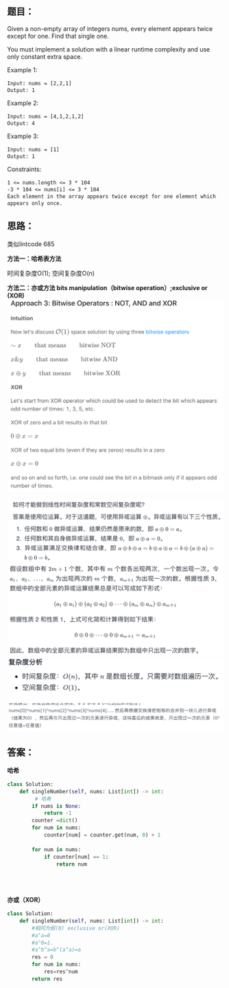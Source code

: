 ## 题目：

Given a non-empty array of integers nums, every element appears twice except for one. Find that single one.

You must implement a solution with a linear runtime complexity and use only constant extra space.

Example 1:
```
Input: nums = [2,2,1]
Output: 1
```
Example 2:
```
Input: nums = [4,1,2,1,2]
Output: 4
```
Example 3:
```
Input: nums = [1]
Output: 1
```
 
Constraints:
```
1 <= nums.length <= 3 * 104
-3 * 104 <= nums[i] <= 3 * 104
Each element in the array appears twice except for one element which appears only once.
```

## 思路：
类似lintcode 685

**方法一：哈希表方法**

时间复杂度O(1); 空间复杂度O(n)

**方法二：亦或方法 bits manipulation（bitwise operation）;exclusive or (XOR)**
![a](https://github.com/SSRRBB/Leetcode/blob/main/Images/305.png)

![a](https://github.com/SSRRBB/Leetcode/blob/main/Images/153.png)
![a](https://github.com/SSRRBB/Leetcode/blob/main/Images/154.png)
![a](https://github.com/SSRRBB/Leetcode/blob/main/Images/155.png)
![a](https://github.com/SSRRBB/Leetcode/blob/main/Images/156.png)




## 答案：
**哈希**
```Python
class Solution:
    def singleNumber(self, nums: List[int]) -> int:
         # 哈希
        if nums is None:
            return -1
        counter =dict()
        for num in nums:
            counter[num] = counter.get(num, 0) + 1
            
        for num in nums:
            if counter[num] == 1:
                return num
    




```

**亦或（XOR）**
```python
class Solution:
    def singleNumber(self, nums: List[int]) -> int:
        #相同为假(0) exclusive or(XOR)
        #a^a=0
        #a^0=1.
        #a^b^a=b^(a^a)=a
        res = 0        
        for num in nums:
            res=res^num
        return res

```
